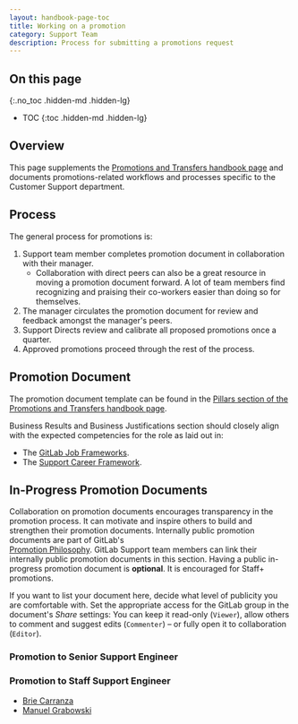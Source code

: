```yaml
---
layout: handbook-page-toc
title: Working on a promotion
category: Support Team
description: Process for submitting a promotions request
---
```


## On this page
{:.no_toc .hidden-md .hidden-lg}

- TOC
{:toc .hidden-md .hidden-lg}

## Overview

This page supplements the [Promotions and Transfers handbook page](/handbook/people-group/promotions-transfers/)
and documents promotions-related workflows and processes specific to the
Customer Support department.

## Process

The general process for promotions is:

1. Support team member completes promotion document in collaboration with their
   manager.
   - Collaboration with direct peers can also be a great resource in moving a
     promotion document forward. A lot of team members find recognizing and
     praising their co-workers easier than doing so for themselves.
1. The manager circulates the promotion document for review and feedback
   amongst the manager's peers.
1. Support Directs review and calibrate all proposed promotions once a quarter.
1. Approved promotions proceed through the rest of the process.

## Promotion Document

The promotion document template can be found in the
[Pillars section of the Promotions and Transfers handbook page](/handbook/people-group/promotions-transfers/#pillars).

Business Results and Business Justifications section should closely align with
the expected competencies for the role as laid out in:

- The [GitLab Job Frameworks](/company/team/structure/#job-frameworks).
- The [Support Career Framework](/handbook/engineering/career-development/matrix/engineering/support/).

## In-Progress Promotion Documents

Collaboration on promotion documents encourages transparency in the promotion process. It can 
motivate and inspire others to build and strengthen their promotion documents. Internally 
public promotion documents are part of GitLab's  
[Promotion Philosophy](/handbook/people-group/promotions-transfers/#promotion-philosophy). 
GitLab Support team members can link their internally 
public promotion documents in this section. Having a public in-progress promotion document is **optional**. It is encouraged for Staff+ promotions.

If you want to list your document here, decide what level of publicity you are comfortable with. Set the appropriate access for the GitLab group in the document's _Share_ settings: You can keep it read-only (`Viewer`), allow others to comment and suggest edits (`Commenter`) – or fully open it to collaboration (`Editor`).

### Promotion to Senior Support Engineer

### Promotion to Staff Support Engineer

 - [Brie Carranza](https://docs.google.com/document/d/14DbQH4VjbE47r9zefK0HPBKW_ZAfI8Sm_Kqdo_6Svbo/edit)
 - [Manuel Grabowski](https://docs.google.com/document/d/1hGH6ScWyJwVnR5tU-7xG7_WY_ykyyLuzHD-5TJzGme0/edit)